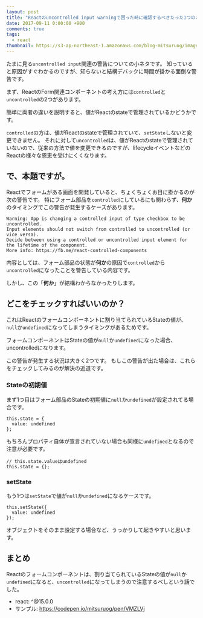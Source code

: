 ```yaml
---
layout: post
title: "Reactのuncontrolled input warningで困った時に確認するべきたった1つのこと"
date: 2017-09-11 0:00:00 +900
comments: true
tags:
  - react
thumbnail: https://s3-ap-northeast-1.amazonaws.com/blog-mitsuruog/images/2017/react-uncontrolled-input.png
---
```

たまに見る`uncontrolled input`関連の警告についての小ネタです。
知っていると原因がすぐわかるのですが、知らないと結構デバックに時間が掛かる面倒な警告です。

<!-- more -->

まず、ReactのForm関連コンポーネントの考え方には`controlled`と`uncontrolled`の2つがあります。

簡単に両者の違いを説明すると、値がReactのstateで管理されているかどうかです。

`controlled`の方は、値がReactのstateで管理されていて、`setState`しないと変更できません。
それに対して`uncontrolled`は、値がReactのstateで管理されていないので、従来の方法で値を変更できるのですが、lifecycleイベントなどのReactの様々な恩恵を受けにくくなります。

## で、本題ですが。

Reactでフォームがある画面を開発していると、ちょくちょくお目に掛かるのが次の警告です。
特にフォーム部品を`controlled`にしているにも関わらず、**何か**のタイミングでこの警告が発生するケースがあります。

```
Warning: App is changing a controlled input of type checkbox to be uncontrolled.
Input elements should not switch from controlled to uncontrolled (or vice versa).
Decide between using a controlled or uncontrolled input element for the lifetime of the component.
More info: https://fb.me/react-controlled-components
```

内容としては、フォーム部品の状態が**何か**の原因で`controlled`から`uncontrolled`になったことを警告している内容です。

しかし、この「**何か**」が結構わからなかったりします。

## どこをチェックすればいいのか？

これはReactのフォームコンポーネントに割り当てられているStateの値が、`null`か`undefined`になってしまうタイミングがあるためです。

フォームコンポーネントはStateの値が`null`か`undefined`になった場合、uncontrolledになります。

この警告が発生する状況は大きく2つです。
もしこの警告が出た場合は、これらをチェックしてみるのが解決の近道です。

### Stateの初期値
まず1つ目はフォーム部品のStateの初期値に`null`か`undefined`が設定されてる場合です。

```
this.state = {
  value: undefined
};
```

もちろんプロパティ自体が宣言されていない場合も同様に`undefined`となるので注意が必要です。

```
// this.state.valueはundefined
this.state = {};
```

### setState
もう1つは`setState`で値が`null`か`undefined`になるケースです。

```
this.setState({
  value: undefined
});
```

オブジェクトをそのまま設定する場合など、うっかりして起きやすいと思います。

## まとめ
Reactのフォームコンポーネントは、割り当てられているStateの値が`null`か`undefined`になると、`uncontrolled`になってしまうので注意するべしという話でした。

- react: ^@15.0.0
- サンプル: https://codepen.io/mitsuruog/pen/VMZLVj
